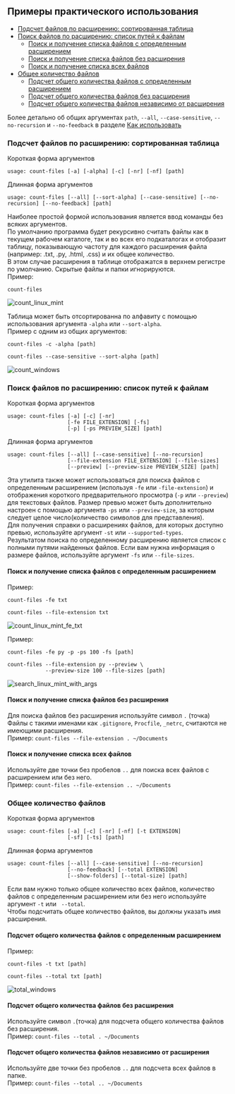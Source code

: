 ## Примеры практического использования

- [Подсчет файлов по расширению: сортированная таблица](#Подсчет-файлов-по-расширению-сортированная-таблица)
- [Поиск файлов по расширению: список путей к файлам](#Поиск-файлов-по-расширению-список-путей-к-файлам)
   - [Поиск и получение списка файлов с определенным расширением](#Поиск-и-получение-списка-файлов-с-определенным-расширением)
   - [Поиск и получение списка файлов без расширения](#Поиск-и-получение-списка-файлов-без-расширения)
   - [Поиск и получение списка всех файлов](#Поиск-и-получение-списка-всех-файлов)
- [Общее количество файлов](#Общее-количество-файлов)
   - [Подсчет общего количества файлов с определенным расширением](#Подсчет-общего-количества-файлов-с-определенным-расширением)
   - [Подсчет общего количества файлов без расширения](#Подсчет-общего-количества-файлов-без-расширения)
   - [Подсчет общего количества файлов независимо от расширения](#Подсчет-общего-количества-файлов-независимо-от-расширения)

Более детально об общих аргументах 
`path`, `--all`, `--case-sensitive`, `--no-recursion` и `--no-feedback` 
в разделе [Как использовать](https://github.com/victordomingos/Count-files/tree/master/docs/documentation_ru/howtouse.md)

### Подсчет файлов по расширению: сортированная таблица

Короткая форма аргументов  
```
usage: count-files [-a] [-alpha] [-c] [-nr] [-nf] [path]
```
Длинная форма аргументов  
```
usage: count-files [--all] [--sort-alpha] [--case-sensitive] [--no-recursion] [--no-feedback] [path]
```

Наиболее простой формой использования 
является ввод команды без всяких аргументов.  
По умолчанию программа будет рекурсивно считать файлы 
как в текущем рабочем каталоге, так и во всех его подкаталогах и 
отобразит таблицу, показывающую частоту для каждого расширения файла
(например: .txt, .py, .html, .css) и их общее количество.  
В этом случае расширения в таблице 
отображатся в верхнем регистре по умолчанию. 
Скрытые файлы и папки игнорируются.  
Пример:

```
count-files
```

![count_linux_mint](https://user-images.githubusercontent.com/23127253/45508149-c1dbf880-b79c-11e8-9814-ba04f4c00b90.png)

Таблица может быть отсортированна по алфавиту 
с помощью использования аргумента ``-alpha`` или ``--sort-alpha``.  
Пример с одним из общих аргументов:

```
count-files -c -alpha [path]
```
```
count-files --case-sensitive --sort-alpha [path]
```

![count_windows](https://user-images.githubusercontent.com/23127253/45508316-2b5c0700-b79d-11e8-9e4d-8675fd1e3c0a.png)

### Поиск файлов по расширению: список путей к файлам

Короткая форма аргументов  
```
usage: count-files [-a] [-c] [-nr]
                   [-fe FILE_EXTENSION] [-fs]
                   [-p] [-ps PREVIEW_SIZE] [path]
```

Длинная форма аргументов  
```
usage: count-files [--all] [--case-sensitive] [--no-recursion]
                   [--file-extension FILE_EXTENSION] [--file-sizes]
                   [--preview] [--preview-size PREVIEW_SIZE] [path]
```

Эта утилита также может использоваться 
для поиска файлов с определенным расширением 
(используя `-fe` или `-file-extension`) и 
отображения короткого предварительного просмотра 
(`-p` или `--preview`) для текстовых файлов. 
Размер превью может быть дополнительно настроен 
с помощью аргумента `-ps` или `--preview-size`, 
за которым следует целое число(количество символов для представления).  
Для получения справки о расширениях файлов, 
для которых доступно превью, 
используйте аргумент `-st` или `--supported-types`.  
Результатом поиска по определенному расширению 
является список с полными путями найденных файлов. 
Если вам нужна информация о размере файлов, 
используйте аргумент `-fs` или `--file-sizes`.

#### Поиск и получение списка файлов с определенным расширением

Пример:

```
count-files -fe txt
```
```
count-files --file-extension txt
```

![count_linux_mint_fe_txt](https://user-images.githubusercontent.com/23127253/45508325-36169c00-b79d-11e8-81e2-0d01b7e1ab70.png)

Пример:

```
count-files -fe py -p -ps 100 -fs [path]
```
```
count-files --file-extension py --preview \
            --preview-size 100 --file-sizes [path]
```

![search_linux_mint_with_args](https://user-images.githubusercontent.com/23127253/45508392-60685980-b79d-11e8-95a6-95f068f14ce6.png)

#### Поиск и получение списка файлов без расширения

Для поиска файлов без расширения используйте символ `.` (точка)  
Файлы с такими именами как `.gitignore`, `Procfile`, `_netrc`, 
считаются не имеющими расширения.  
Пример: `count-files --file-extension . ~/Documents`

#### Поиск и получение списка всех файлов

Используйте две точки без пробелов `..` 
для поиска всех файлов с расширением или без него.  
Пример: `count-files --file-extension .. ~/Documents`

### Общее количество файлов

Короткая форма аргументов  
```
usage: count-files [-a] [-c] [-nr] [-nf] [-t EXTENSION] 
                   [-sf] [-ts] [path]
```
Длинная форма аргументов  
```
usage: count-files [--all] [--case-sensitive] [--no-recursion]
                   [--no-feedback] [--total EXTENSION] 
                   [--show-folders] [--total-size] [path]
```

Если вам нужно только общее количество всех файлов, 
количество файлов с определенным расширением или без него 
используйте аргумент `-t` или ` --total`.  
Чтобы подсчитать общее количество файлов, вы должны указать имя расширения.

#### Подсчет общего количества файлов с определенным расширением

Пример:

```
count-files -t txt [path]
```
```
count-files --total txt [path]
```

![total_windows](https://user-images.githubusercontent.com/23127253/45508405-6fe7a280-b79d-11e8-9db9-c81b0116ed1d.png)

#### Подсчет общего количества файлов без расширения

Используйте символ `.`(точка) 
для подсчета общего количества файлов без расширения.  
Пример: `count-files --total . ~/Documents`

#### Подсчет общего количества файлов независимо от расширения

Используйте две точки без пробелов `..` 
для подсчета всех файлов в папке.  
Пример: `count-files --total .. ~/Documents`
